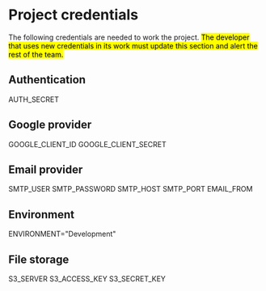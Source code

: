 # Project credentials
The following credentials are needed to work the project. <mark>The developer that uses new credentials in its work must update this section and alert the rest of the team<mark>.

## Authentication
AUTH_SECRET

## Google provider
GOOGLE_CLIENT_ID
GOOGLE_CLIENT_SECRET

## Email provider
SMTP_USER
SMTP_PASSWORD
SMTP_HOST
SMTP_PORT
EMAIL_FROM

## Environment
ENVIRONMENT="Development"

## File storage
S3_SERVER
S3_ACCESS_KEY
S3_SECRET_KEY